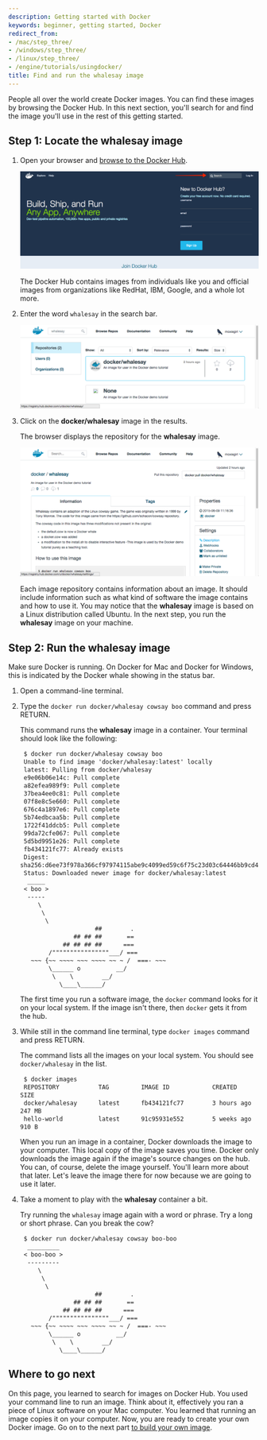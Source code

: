 ```yaml
---
description: Getting started with Docker
keywords: beginner, getting started, Docker
redirect_from:
- /mac/step_three/
- /windows/step_three/
- /linux/step_three/
- /engine/tutorials/usingdocker/
title: Find and run the whalesay image
---
```


People all over the world create Docker images. You can find these images by
browsing the Docker Hub. In this next section, you'll search for and find the
image you'll use in the rest of this getting started.

## Step 1: Locate the whalesay image

1. Open your browser and  <a href="https://hub.docker.com/?utm_source=getting_started_guide&utm_medium=embedded_MacOSX&utm_campaign=find_whalesay" target=_blank> browse to the Docker Hub</a>.

    ![Browse Docker Hub](tutimg/browse_and_search.png)

	The Docker Hub contains images from individuals like you and official images
	from organizations like RedHat, IBM, Google, and a whole lot more.

2. Enter the word `whalesay` in the search bar.

    ![Browse Docker Hub](tutimg/image_found.png)

3. Click on the **docker/whalesay** image in the results.

    The browser displays the repository for the **whalesay** image.

    ![Browse Docker Hub](tutimg/whale_repo.png)

	  Each image repository contains information about an image. It should
    include information such as what kind of software the image contains and
    how to use it. You may notice that the **whalesay** image is based on a
    Linux distribution called Ubuntu. In the next step, you run the **whalesay** image on your machine.

## Step 2: Run the whalesay image

Make sure Docker is running. On Docker for Mac and Docker for Windows, this is indicated by the Docker whale showing in the status bar.

1. Open a command-line terminal.

2. Type the `docker run docker/whalesay cowsay boo` command and press RETURN.

    This command runs the **whalesay** image in a container. Your terminal should look like the following:

        $ docker run docker/whalesay cowsay boo
        Unable to find image 'docker/whalesay:latest' locally
        latest: Pulling from docker/whalesay
        e9e06b06e14c: Pull complete
        a82efea989f9: Pull complete
        37bea4ee0c81: Pull complete
        07f8e8c5e660: Pull complete
        676c4a1897e6: Pull complete
        5b74edbcaa5b: Pull complete
        1722f41ddcb5: Pull complete
        99da72cfe067: Pull complete
        5d5bd9951e26: Pull complete
        fb434121fc77: Already exists
        Digest: sha256:d6ee73f978a366cf97974115abe9c4099ed59c6f75c23d03c64446bb9cd49163
        Status: Downloaded newer image for docker/whalesay:latest
         _____
        < boo >
         -----
            \
             \
              \     
                            ##        .            
                      ## ## ##       ==            
                   ## ## ## ##      ===            
               /""""""""""""""""___/ ===        
          ~~~ {~~ ~~~~ ~~~ ~~~~ ~~ ~ /  ===- ~~~   
               \______ o          __/            
                \    \        __/             
                  \____\______/   

	The first time you run a software image, the `docker` command looks for it
	on your local system. If the image isn't there, then `docker` gets it from
	the hub.

5. While still in the command line terminal, type `docker images` command and press RETURN.

    The command lists all the images on your local system. You should see
    `docker/whalesay` in the list.

        $ docker images
        REPOSITORY           TAG         IMAGE ID            CREATED            SIZE
        docker/whalesay      latest      fb434121fc77        3 hours ago        247 MB
        hello-world          latest      91c95931e552        5 weeks ago        910 B

    When you run an image in a container, Docker downloads the image to your
    computer. This local copy of the image saves you time.  Docker only
    downloads the image again if the image's source changes on the hub.  You
    can, of course, delete the image yourself. You'll learn more about that
    later. Let's leave the image there for now because we are going to use it
    later.

6. Take a moment to play with the **whalesay** container a bit.

    Try running the `whalesay` image again with a word or phrase. Try a long or
    short phrase.  Can you break the cow?

        $ docker run docker/whalesay cowsay boo-boo
         _________
        < boo-boo >
         ---------
            \
             \
              \     
                            ##        .            
                      ## ## ##       ==            
                   ## ## ## ##      ===            
               /""""""""""""""""___/ ===        
          ~~~ {~~ ~~~~ ~~~ ~~~~ ~~ ~ /  ===- ~~~   
               \______ o          __/            
                \    \        __/             
                  \____\______/   

## Where to go next

On this page, you learned to search for images on Docker Hub. You used your
command line to run an image. Think about it, effectively you ran a piece of
Linux software on your Mac computer.  You learned that running an image copies
it on your computer.  Now, you are ready to create your own Docker image.
Go on to the next part [to build your own image](step_four.md).


&nbsp;
